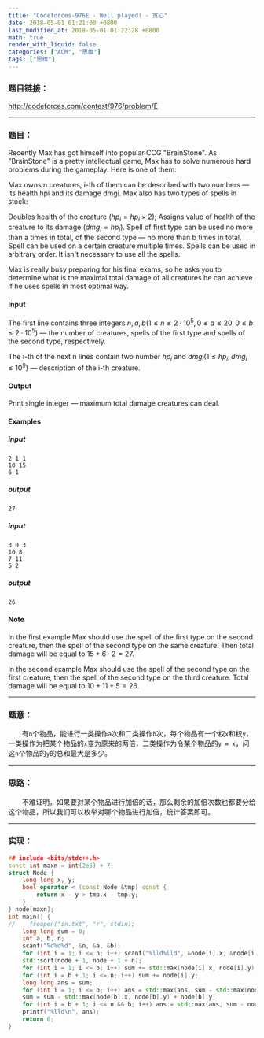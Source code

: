 ```yaml
---
title: "Codeforces-976E - Well played! - 贪心"
date: 2018-05-01 01:21:00 +0800
last_modified_at: 2018-05-01 01:22:28 +0800
math: true
render_with_liquid: false
categories: ["ACM", "思维"]
tags: ["思维"]
---
```


### 题目链接：

http://codeforces.com/contest/976/problem/E

---
### 题目：

Recently Max has got himself into popular CCG "BrainStone". As "BrainStone" is a pretty intellectual game, Max has to solve numerous hard problems during the gameplay. Here is one of them:

Max owns n creatures, i-th of them can be described with two numbers — its health hpi and its damage dmgi. Max also has two types of spells in stock:

Doubles health of the creature $(hp_i = hp_i\times2)$;
Assigns value of health of the creature to its damage $(dmg_i = hp_i)$.
Spell of first type can be used no more than a times in total, of the second type — no more than b times in total. Spell can be used on a certain creature multiple times. Spells can be used in arbitrary order. It isn't necessary to use all the spells.

Max is really busy preparing for his final exams, so he asks you to determine what is the maximal total damage of all creatures he can achieve if he uses spells in most optimal way.

#### Input
The first line contains three integers $n, a, b (1 ≤ n ≤ 2·10^5, 0 ≤ a ≤ 20, 0 ≤ b ≤ 2·10^5)$ — the number of creatures, spells of the first type and spells of the second type, respectively.

The i-th of the next n lines contain two number $hp_i$ and $dmg_i (1 ≤ hp_i, dmg_i ≤ 10^9)$ — description of the i-th creature.

#### Output
Print single integer — maximum total damage creatures can deal.

#### Examples
##### input
```
2 1 1
10 15
6 1
```
##### output
```
27
```
##### input
```
3 0 3
10 8
7 11
5 2
```
##### output
```
26
```

#### Note
In the first example Max should use the spell of the first type on the second creature, then the spell of the second type on the same creature. Then total damage will be equal to $15 + 6·2 = 27$.

In the second example Max should use the spell of the second type on the first creature, then the spell of the second type on the third creature. Total damage will be equal to $10 + 11 + 5 = 26$.

---
### 题意：

&emsp;&emsp;有`n`个物品，能进行一类操作`a`次和二类操作`b`次，每个物品有一个权`x`和权`y`，一类操作为把某个物品的`x`变为原来的两倍，二类操作为令某个物品的`y = x`，问这`n`个物品的`y`的总和最大是多少。

---
### 思路：

&emsp;&emsp;不难证明，如果要对某个物品进行加倍的话，那么剩余的加倍次数也都要分给这个物品，所以我们可以枚举对哪个物品进行加倍，统计答案即可。

---
### 实现：

```cpp
## include <bits/stdc++.h>
const int maxn = int(2e5) + 7;
struct Node {
    long long x, y;
    bool operator < (const Node &tmp) const {
        return x - y > tmp.x - tmp.y;
    }
} node[maxn];
int main() {
//    freopen("in.txt", "r", stdin);
    long long sum = 0;
    int a, b, n;
    scanf("%d%d%d", &n, &a, &b);
    for (int i = 1; i <= n; i++) scanf("%lld%lld", &node[i].x, &node[i].y);
    std::sort(node + 1, node + 1 + n);
    for (int i = 1; i <= b; i++) sum += std::max(node[i].x, node[i].y);
    for (int i = b + 1; i <= n; i++) sum += node[i].y;
    long long ans = sum;
    for (int i = 1; i <= b; i++) ans = std::max(ans, sum - std::max(node[i].x, node[i].y) + (node[i].x << a));
    sum = sum - std::max(node[b].x, node[b].y) + node[b].y;
    for (int i = b + 1; i <= n && b; i++) ans = std::max(ans, sum - node[i].y + (node[i].x << a));
    printf("%lld\n", ans);
    return 0;
}
```